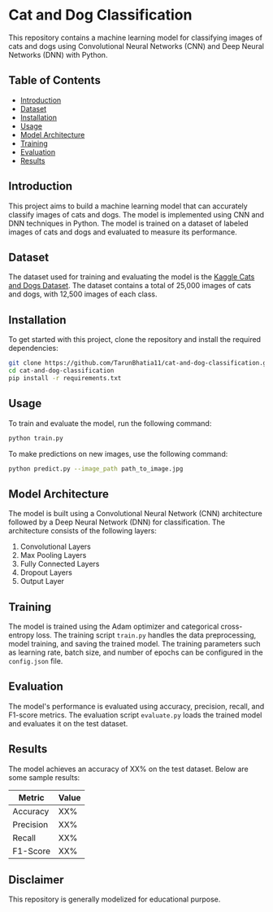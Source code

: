 # Cat and Dog Classification

This repository contains a machine learning model for classifying images of cats and dogs using Convolutional Neural Networks (CNN) and Deep Neural Networks (DNN) with Python.

## Table of Contents

- [Introduction](#introduction)
- [Dataset](#dataset)
- [Installation](#installation)
- [Usage](#usage)
- [Model Architecture](#model-architecture)
- [Training](#training)
- [Evaluation](#evaluation)
- [Results](#results)


## Introduction

This project aims to build a machine learning model that can accurately classify images of cats and dogs. The model is implemented using CNN and DNN techniques in Python. The model is trained on a dataset of labeled images of cats and dogs and evaluated to measure its performance.

## Dataset

The dataset used for training and evaluating the model is the [Kaggle Cats and Dogs Dataset](https://www.microsoft.com/en-us/download/details.aspx?id=54765). The dataset contains a total of 25,000 images of cats and dogs, with 12,500 images of each class.

## Installation

To get started with this project, clone the repository and install the required dependencies:

```bash
git clone https://github.com/TarunBhatia11/cat-and-dog-classification.git
cd cat-and-dog-classification
pip install -r requirements.txt
```

## Usage

To train and evaluate the model, run the following command:

```bash
python train.py
```

To make predictions on new images, use the following command:

```bash
python predict.py --image_path path_to_image.jpg
```

## Model Architecture

The model is built using a Convolutional Neural Network (CNN) architecture followed by a Deep Neural Network (DNN) for classification. The architecture consists of the following layers:

1. Convolutional Layers
2. Max Pooling Layers
3. Fully Connected Layers
4. Dropout Layers
5. Output Layer

## Training

The model is trained using the Adam optimizer and categorical cross-entropy loss. The training script `train.py` handles the data preprocessing, model training, and saving the trained model. The training parameters such as learning rate, batch size, and number of epochs can be configured in the `config.json` file.

## Evaluation

The model's performance is evaluated using accuracy, precision, recall, and F1-score metrics. The evaluation script `evaluate.py` loads the trained model and evaluates it on the test dataset.

## Results

The model achieves an accuracy of XX% on the test dataset. Below are some sample results:

| Metric     | Value |
|------------|-------|
| Accuracy   | XX%   |
| Precision  | XX%   |
| Recall     | XX%   |
| F1-Score   | XX%   |

## Disclaimer

This repository is generally modelized for educational purpose.

